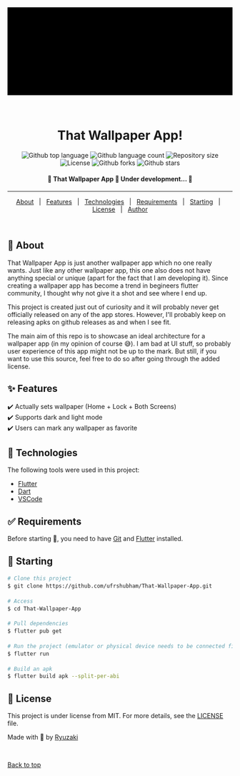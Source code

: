 <div align="center" id="top"> 
  <img src="./.github/app.gif" alt="That Wallpaper App" />

  &#xa0;

  <!-- <a href="https://thatwallpaperapp.netlify.app">Demo</a> -->
</div>

<h1 align="center">That Wallpaper App!</h1>

<p align="center">
  <img alt="Github top language" src="https://img.shields.io/github/languages/top/ufrshubham/that-wallpaper-app?color=7745b7"/>

  <img alt="Github language count" src="https://img.shields.io/github/languages/count/ufrshubham/that-wallpaper-app?color=7745b7"/>

  <img alt="Repository size" src="https://img.shields.io/github/repo-size/ufrshubham/that-wallpaper-app?color=7745b7"/>

  <img alt="License" src="https://img.shields.io/github/license/ufrshubham/that-wallpaper-app?color=7745b7"/>

  <img alt="Github forks" src="https://img.shields.io/github/forks/ufrshubham/that-wallpaper-app?color=7745b7"/>

  <img alt="Github stars" src="https://img.shields.io/github/stars/ufrshubham/that-wallpaper-app?color=7745b7"/>
</p>

<!-- Status -->
<h4 align="center"> 
	🚧  That Wallpaper App 🚀 Under development...  🚧
</h4> 

<hr>

<p align="center">
  <a href="#dart-about">About</a> &#xa0; | &#xa0; 
  <a href="#sparkles-features">Features</a> &#xa0; | &#xa0;
  <a href="#rocket-technologies">Technologies</a> &#xa0; | &#xa0;
  <a href="#white_check_mark-requirements">Requirements</a> &#xa0; | &#xa0;
  <a href="#checkered_flag-starting">Starting</a> &#xa0; | &#xa0;
  <a href="#memo-license">License</a> &#xa0; | &#xa0;
  <a href="https://github.com/{{YOUR_GITHUB_USERNAME}}" target="_blank">Author</a>
</p>

<br>

## :dart: About ##

That Wallpaper App is just another wallpaper app which no one really wants. Just like any other wallpaper app, this one also does not have anything special or unique (apart for the fact that I am developing it). Since creating a wallpaper app has become a trend in begineers flutter community, I thought why not give it a shot and see where I end up.

This project is created just out of curiosity and it will probably never get officially released on any of the app stores. However, I'll probably keep on releasing apks on github releases as and when I see fit.

The main aim of this repo is to showcase an ideal architecture for a wallpaper app (in my opinion of course 😅). I am bad at UI stuff, so probably user experience of this app might not be up to the mark. But still, if you want to use this source, feel free to do so after going through the added license.

## :sparkles: Features ##

:heavy_check_mark: Actually sets wallpaper (Home + Lock + Both Screens)\
:heavy_check_mark: Supports dark and light mode\
:heavy_check_mark: Users can mark any wallpaper as favorite

## :rocket: Technologies ##

The following tools were used in this project:

- [Flutter](https://flutter.dev/)
- [Dart](https://dart.dev/)
- [VSCode](https://code.visualstudio.com/)

## :white_check_mark: Requirements ##

Before starting :checkered_flag:, you need to have [Git](https://git-scm.com) and [Flutter](https://flutter.dev/) installed.

## :checkered_flag: Starting ##

```bash
# Clone this project
$ git clone https://github.com/ufrshubham/That-Wallpaper-App.git

# Access
$ cd That-Wallpaper-App

# Pull dependencies
$ flutter pub get

# Run the project (emulator or physical device needs to be connected first)
$ flutter run

# Build an apk
$ flutter build apk --split-per-abi
```

## :memo: License ##

This project is under license from MIT. For more details, see the [LICENSE](LICENSE) file.


Made with :brain: by <a href="https://github.com/ufrshubham" target="_blank">Ryuzaki</a>

&#xa0;

<a href="#top">Back to top</a>
